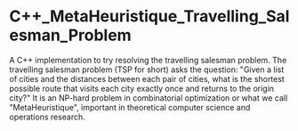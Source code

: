 # C++_MetaHeuristique_Travelling_Salesman_Problem
A C++ implementation to try resolving the travelling salesman problem.
The travelling salesman problem (TSP for short) asks the question: "Given a list of cities and the distances between each pair of cities, what is the shortest possible route that visits each city exactly once and returns to the origin city?" It is an NP-hard problem in combinatorial optimization or what we call "MetaHeuristique", important in theoretical computer science and operations research.
